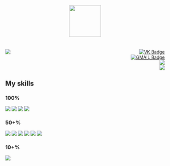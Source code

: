 <div id="header" align="center">
  <img src="https://media.giphy.com/media/JKo6P5QyuFkuhLlfVq/giphy.gif" width="100" />
</div>

<h3></h3>
<h1></h1>
<div>
  <div display="inline" align="right">
    <img src="https://github-readme-stats.vercel.app/api/top-langs/?username=sa1mont&theme=blue-green" align="left"/>
    <div id="social-networks">
      <a href="https://vk.com/sa1monk">
        <img src="https://img.shields.io/badge/VK-blue?logo=VK&logoColor=white&style=for-the-badge" alt="VK Badge" />
      </a>
    </div>
    <div id="my-gmail">
      <a href="mailto:sa1montov@gmail.com">
        <img src="https://img.shields.io/badge/gmail-grey?logo=gmail&logoColor=white&style=for-the-badge" alt="GMAIL Badge" />
      </a>
    </div>
    <div id="my-leetcode">
      <a href="https://leetcode.com/sa1mont/">
        <img src="https://img.shields.io/badge/-LeetCode-FFA116?style=for-the-badge&logo=LeetCode&logoColor=black" />
      </a>
    </div>
    <div id="my-codewars">
      <a href="https://www.codewars.com/users/sa1mont">
        <img src="https://img.shields.io/badge/Codewars-B1361E?style=for-the-badge&logo=Codewars&logoColor=white" />
      </a>
    </div>
  </div>
</div>

<div>
  <h2>My skills</h2>
  <h3>100%</h3><img src="https://img.shields.io/badge/HTML5-E34F26?style=for-the-badge&logo=html5&logoColor=white" />
  <img src="https://img.shields.io/badge/Python-14354C?style=for-the-badge&logo=python&logoColor=white" />
  <img src="https://img.shields.io/badge/Flask-000000?style=for-the-badge&logo=flask&logoColor=white" />
  <img src="https://img.shields.io/badge/GIT-E44C30?style=for-the-badge&logo=git&logoColor=white" />
  <h3>50+%</h3><img src="https://img.shields.io/badge/Django-092E20?style=for-the-badge&logo=django&logoColor=white" />
  <img src="https://img.shields.io/badge/CSS3-1572B6?style=for-the-badge&logo=css3&logoColor=white" />  
  <img src="https://img.shields.io/badge/MySQL-00000F?style=for-the-badge&logo=mysql&logoColor=white" />
  <img src="https://img.shields.io/badge/PostgreSQL-316192?style=for-the-badge&logo=postgresql&logoColor=white" />
  <img src="https://img.shields.io/badge/SQLite-07405E?style=for-the-badge&logo=sqlite&logoColor=white" />
  <img src="https://img.shields.io/badge/JavaScript-F7DF1E?style=for-the-badge&logo=javascript&logoColor=black" />
  <h3>10+%</h3><img src="https://img.shields.io/badge/MongoDB-4EA94B?style=for-the-badge&logo=mongodb&logoColor=white" />
</div>
    
<h2></h2>

<div id="profile-views" align="center">
  <img src="https://komarev.com/ghpvc/?username=sa1mont&style=flat-square&color=blue" alt="" />
</div>
<!-- <div id="greeting" align="center">
  Hi there 👋
</div> -->

<!--
**sa1mont/sa1mont** is a ✨ _special_ ✨ repository because its `README.md` (this file) appears on your GitHub profile.

Here are some ideas to get you started:

- 🔭 I’m currently working on ...
- 🌱 I’m currently learning ...
- 👯 I’m looking to collaborate on ...
- 🤔 I’m looking for help with ...
- 💬 Ask me about ...
- 📫 How to reach me: ...
- 😄 Pronouns: ...
- ⚡ Fun fact: ...
-->
